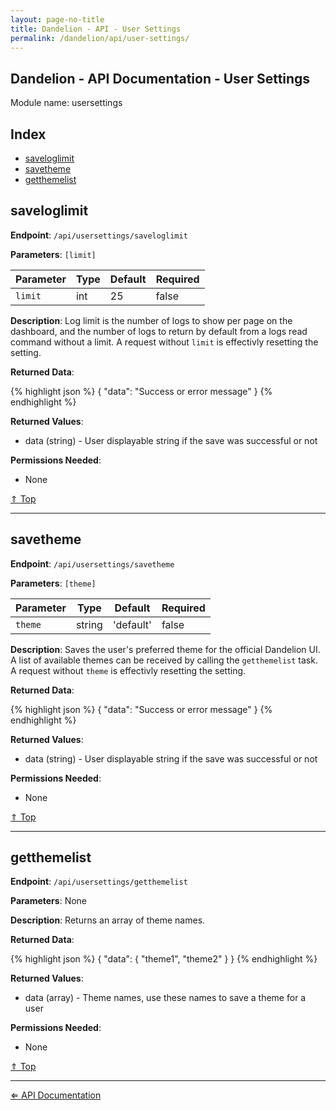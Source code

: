 ```yaml
---
layout: page-no-title
title: Dandelion - API - User Settings
permalink: /dandelion/api/user-settings/
---
```


Dandelion - API Documentation - User Settings
---------------------------------------------

Module name: usersettings

Index
-----

- [saveloglimit](#saveloglimit)
- [savetheme](#savetheme)
- [getthemelist](#getthemelist)

saveloglimit
------------

**Endpoint**: `/api/usersettings/saveloglimit`

**Parameters**: `[limit]`

| Parameter | Type   | Default | Required |
|-----------|--------|---------|----------|
| `limit`   | int    | 25      | false    |

**Description**: Log limit is the number of logs to show per page on the dashboard, and the number of logs to return by default from a logs read command without a limit. A request without `limit` is effectivly resetting the setting.

**Returned Data**:

{% highlight json %}
{
	"data": "Success or error message"
}
{% endhighlight %}

**Returned Values**:

- data (string) - User displayable string if the save was successful or not

**Permissions Needed**:

- None

[&#8657; Top](#index)

* * * * *

savetheme
---------

**Endpoint**: `/api/usersettings/savetheme`

**Parameters**: `[theme]`

| Parameter | Type   | Default   | Required |
|-----------|--------|-----------|----------|
| `theme`   | string | 'default' | false    |

**Description**: Saves the user's preferred theme for the official Dandelion UI. A list of available themes can be received by calling the `getthemelist` task. A request without `theme` is effectivly resetting the setting.

**Returned Data**:

{% highlight json %}
{
	"data": "Success or error message"
}
{% endhighlight %}

**Returned Values**:

- data (string) - User displayable string if the save was successful or not

**Permissions Needed**:

- None

[&#8657; Top](#index)

* * * * *

getthemelist
------------

**Endpoint**: `/api/usersettings/getthemelist`

**Parameters**: None

**Description**: Returns an array of theme names.

**Returned Data**:

{% highlight json %}
{
	"data": {
		"theme1",
		"theme2"
	}
}
{% endhighlight %}

**Returned Values**:

- data (array) - Theme names, use these names to save a theme for a user

**Permissions Needed**:

- None

[&#8657; Top](#index)

* * * * *

[&#8656; API Documentation](/dandelion/api)
